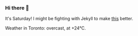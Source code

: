 ### Hi there :wave:

It's Saturday! I might be fighting with Jekyll to make [this](https://swissclubto.github.io) better.

Weather in Toronto: overcast, at +24°C.
